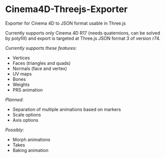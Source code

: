 # Cinema4D-Threejs-Exporter
Exporter for Cinema 4D to JSON format usable in Three.js

Currently supports only Cinema 4D R17 (needs quaternions, can be solved by polyfill) and export is targeted at Three.js JSON format 3 of version r74.

*Currently supports these features:*
- Vertices
- Faces (triangles and quads)
- Normals (face and vertex)
- UV maps
- Bones
- Weights
- PRS animation

*Planned:*
- Separation of multiple animations based on markers
- Scale options
- Axis options

*Possibly:*
- Morph animations
- Takes
- Baking animation
